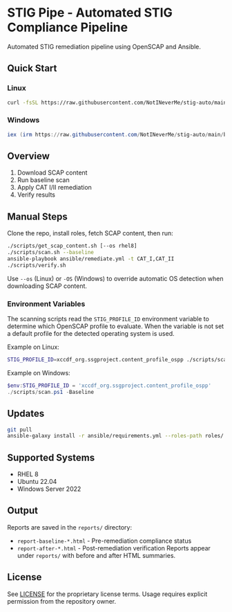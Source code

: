 # STIG Pipe - Automated STIG Compliance Pipeline

Automated STIG remediation pipeline using OpenSCAP and Ansible.

## Quick Start

### Linux

```bash
curl -fsSL https://raw.githubusercontent.com/NotINeverMe/stig-auto/main/bootstrap.sh | sudo bash
```

### Windows

```powershell
iex (irm https://raw.githubusercontent.com/NotINeverMe/stig-auto/main/bootstrap.ps1)
```

## Overview

1. Download SCAP content
2. Run baseline scan
3. Apply CAT I/II remediation
4. Verify results

## Manual Steps

Clone the repo, install roles, fetch SCAP content, then run:

```bash
./scripts/get_scap_content.sh [--os rhel8]
./scripts/scan.sh --baseline
ansible-playbook ansible/remediate.yml -t CAT_I,CAT_II
./scripts/verify.sh
```
Use `--os` (Linux) or `-OS` (Windows) to override automatic OS detection when downloading SCAP content.

### Environment Variables

The scanning scripts read the `STIG_PROFILE_ID` environment variable to
determine which OpenSCAP profile to evaluate. When the variable is not set a
default profile for the detected operating system is used.

Example on Linux:

```bash
STIG_PROFILE_ID=xccdf_org.ssgproject.content_profile_ospp ./scripts/scan.sh --baseline
```

Example on Windows:

```powershell
$env:STIG_PROFILE_ID = 'xccdf_org.ssgproject.content_profile_ospp'
./scripts/scan.ps1 -Baseline
```

## Updates

```bash
git pull
ansible-galaxy install -r ansible/requirements.yml --roles-path roles/ --force
```

## Supported Systems

- RHEL 8
- Ubuntu 22.04
- Windows Server 2022

## Output

Reports are saved in the `reports/` directory:
- `report-baseline-*.html` - Pre-remediation compliance status
- `report-after-*.html` - Post-remediation verification
Reports appear under `reports/` with before and after HTML summaries.

## License

See [LICENSE](LICENSE) for the proprietary license terms. Usage requires explicit permission from the repository owner.

